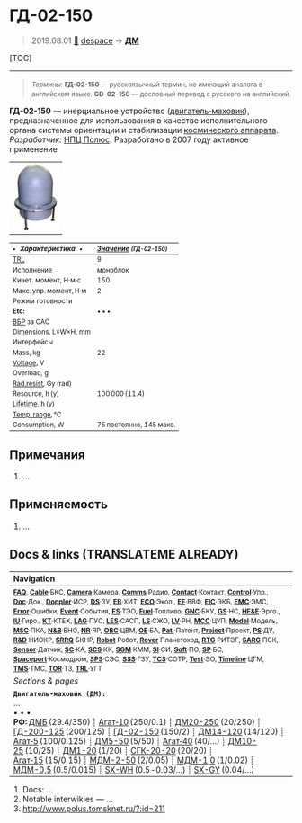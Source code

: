 # ГД-02-150
> 2019.08.01 [🚀](../index/index.md) [despace](index.md) → **[ДМ](iu.md)**

[TOC]

---

> <small>*Термины:* **ГД-02-150** — русскоязычный термин, не имеющий аналога в английском языке. **GD-02-150** — дословный перевод с русского на английский.</small>

**ГД-02-150** — инерциальное устройство ([двигатель‑маховик](iu.md)), предназначенное для использования в качестве исполнительного органа системы ориентации и стабилизации [космического аппарата](sc.md).  
*Разработчик:* [НПЦ Полюс](zz_polus_tomsk.md). Разработано в 2007 году активное применение

||
|:--|
|[![](f/iu/g/gd_02_150_pic1_thumb.jpg)](f/iu/g/gd_02_150_pic1.jpg)|

<small>

|*•    Характеристика    •*|*[Значение](si.md) <small>(ГД-02-150)</small>*|
|:--|:--|
|[TRL](trl.md)|9|
|Исполнение|моноблок|
|Кинет. момент, Н·м·с|150|
|Макс. упр. момент, Н·м|2|
|Режим готовности||
|**Etc:**|• • •|
|[ВБР](srrq.md) за САС||
|Dimensions, L×W×H, mm||
|Интерфейсы||
|Mass, kg|22|
|[Voltage](voltage.md), V||
|Overload, g||
|[Rad.resist](ion_rad.md), Gy (rad)||
|Resource, h (y)|100 000 (11.4)|
|[Lifetime](lifetime.md), h (y)||
|[Temp. range](tcs.md), ℃||
|Consumption, W|75 постоянно, 145 макс.|

</small>



<p style="page-break-after:always"> </p>

## Примечания
   1. …



## Применяемость
   1. …



<p style="page-break-after:always"> </p>

## Docs & links (TRANSLATEME ALREADY)
|Navigation|
|:--|
|<small>**[FAQ](faq.md)**, **[Cable](cable.md)**·БКС, **[Camera](cam.md)**·Камера, **[Comms](comms.md)**·Радио, **[Contact](contact.md)**·Контакт, **[Control](control.md)**·Упр., **[Doc](doc.md)**·Док., **[Doppler](doppler.md)**·ИСР, **[DS](ds.md)**·ЗУ, **[EB](eb.md)**·ХИТ, **[ECO](ecology.md)**·Экол., **[EF](ef.md)**·ВВФ, **[ElC](elc.md)**·ЭКБ, **[EMC](emc.md)**·ЭМС, **[Error](error.md)**·Ошибки, **[Event](event.md)**·События, **[FS](fs.md)**·ТЭО, **[Fuel](fuel.md)**·Топливо, **[GNC](gnc.md)**·БКУ, **[GS](scs.md)**·НС, **[HF&E](hfe.md)**·Эрго., **[IU](iu.md)**·Гиро., **[KT](kt.md)**·КТЕХ, **[LAG](lag.md)**·ПУC, **[LES](les.md)**·САСП, **[LS](ls.md)**·СЖО, **[LV](lv.md)**·РН, **[MCC](mcc.md)**·ЦУП, **[Model](model.md)**·Модель, **[MSC](sc.md)**·ПКА, **[N&B](nnb.md)**·БНО, **[NR](nr.md)**·ЯР, **[OBC](obc.md)**·ЦВМ, **[OE](oe.md)**·БА, **[Pat.](патент.md)**·Патент, **[Project](project.md)**·Проект, **[PS](ps.md)**·ДУ, **[R&D](rnd.md)**·НИОКР, **[SRRQ](srrq.md)**·БКНР, **[Robot](robotics.md)**·Робот, **[Rover](rover.md)**·Планетоход, **[RTG](rtg.md)**·РИТЭГ, **[SARC](sarc.md)**·ПСК, **[Sensor](sensor.md)**·Датчик, **[SC](sc.md)**·КА, **[SCS](scs.md)**·КК, **[SGM](sgm.md)**·КММ, **[SI](si.md)**·СИ, **[Soft](soft.md)**·ПО, **[SP](sp.md)**·БС, **[Spaceport](spaceport.md)**·Космодром, **[SPS](sps.md)**·СЭС, **[SSS](sss.md)**·ГЗУ, **[TCS](tcs.md)**·СОТР, **[Test](test.md)**·ЭО, **[Timeline](timeline.md)**·ЦГМ, **[TMS](tms.md)**·ТМС, **[TOR](tor.md)**·ТЗ, **[TRL](trl.md)**·УГТ</small>|
|*Sections & pages*|
|**`Двигатель‑маховик (ДМ):`**<br> …<br>• • •<br> **РФ:** [ДМБ](dmb.md) (29.4/350) ┊ [Агат‑10](agat_10.md) (250/0.1) ┊ [ДМ20-250](dm20_250.md) (20/250) ┊ [ГД-200-125](gd_200_125.md) (200/125) ┊ [ГД-02-150](gd_02_150.md) (150/2) ┊ [ДМ14-120](dm14_120.md) (14/120) ┊ [Агат‑5](agat_5.md) (100/0.125) ┊ [ДМ5-50](dm5_50.md) (5/50) ┊ [Агат‑40](agat_40.md) (40/…) ┊ [ДМ10-25](dm10_25.md) (10/25) ┊ [ДМ1-20](dm1_20.md) (1/20) ┊ [СГК-20-20](sgk_20_20.md) (20/20) ┊ [Агат‑15](agat_15.md) (15/0.15) ┊ [МДМ-2-50](mdm_2_50.md) (2/0.05) ┊ [МДМ-1,0](mdm_1_0.md) (1/0.02) ┊ [МДМ-0,5](mdm_0_5.md) (0.5/0.015) ┊ [SX-WH](sx_wh.md) (0.5 ‑ 0.03/…) ┊ [SX-GY](sx_gy.md) (0.04/…)|

   1. Docs: …
   1. Notable interwikies — …
   1. <http://www.polus.tomsknet.ru/?:id=211>

